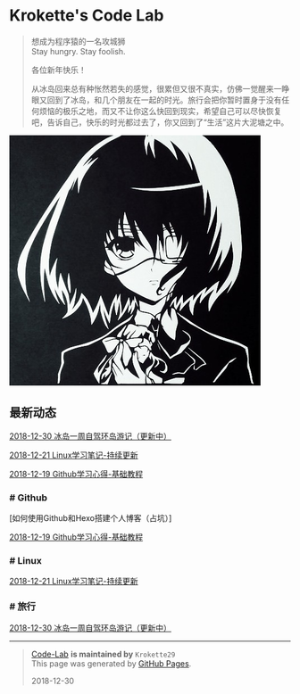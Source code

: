 # Krokette's Code Lab
> 想成为程序猿的一名攻城狮  
> Stay hungry. Stay foolish.  
> 
> 各位新年快乐！  
> 
> 从冰岛回来总有种怅然若失的感觉，很累但又很不真实，仿佛一觉醒来一睁眼又回到了冰岛，和几个朋友在一起的时光。旅行会把你暂时置身于没有任何烦恼的极乐之地，而又不让你这么快回到现实，希望自己可以尽快恢复吧，告诉自己，快乐的时光都过去了，你又回到了“生活”这片大泥塘之中。

![](Pictures/Main/Surface.jpg)  

## 最新动态
[2018-12-30 冰岛一周自驾环岛游记（更新中）](20181230_冰岛一周自驾环岛游记.md)

[2018-12-21 Linux学习笔记-持续更新](20181221_Linux学习笔记-持续更新.md)

[2018-12-19 Github学习心得-基础教程](20181219_Github学习心得-基础教程.md)

### # Github
[如何使用Github和Hexo搭建个人博客（占坑）]

[2018-12-19 Github学习心得-基础教程](20181219_Github学习心得-基础教程.md)

### # Linux
[2018-12-21 Linux学习笔记-持续更新](20181221_Linux学习笔记-持续更新.md)

### # 旅行
[2018-12-30 冰岛一周自驾环岛游记（更新中）](20181230_冰岛一周自驾环岛游记.md)


----------

> [Code-Lab](https://github.com/Krokette29/Code-Lab) **is maintained by** `Krokette29`  
> This page was generated by [GitHub Pages](https://pages.github.com/).  
> 
> 2018-12-30